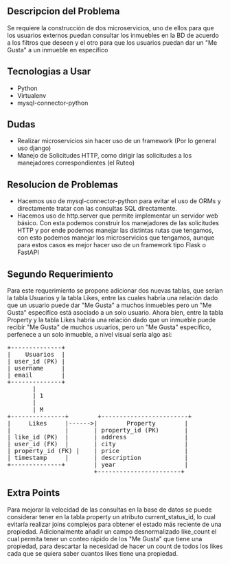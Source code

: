## Descripcion del Problema

Se requiere la construcción de dos microservicios, uno de ellos para que los usuarios externos puedan consultar los inmuebles en la BD de acuerdo a los filtros que deseen y el otro para que los usuarios puedan dar un "Me Gusta" a un inmueble en específico

## Tecnologias a Usar
- Python
- Virtualenv
- mysql-connector-python

## Dudas
- Realizar microservicios sin hacer uso de un framework (Por lo general uso django)
- Manejo de Solicitudes HTTP, como dirigir las solicitudes a los manejadores correspondientes (el Ruteo)

## Resolucion de Problemas
- Hacemos uso de mysql-connector-python para evitar el uso de ORMs y directamente tratar con las consultas SQL directamente.
- Hacemos uso de http.server que permite implementar un servidor web básico. Con esta podemos construir los manejadores de las solicitudes HTTP y por ende podemos manejar las distintas rutas que tengamos, con esto podemos manejar los microservicios que tengamos, aunque para estos casos es mejor hacer uso de un framework tipo Flask o FastAPI


## Segundo Requerimiento
 Para este requerimiento se propone adicionar dos nuevas tablas, que serían la tabla Usuarios y la tabla Likes, entre las cuales habría una relación dado que un usuario puede dar "Me Gusta" a muchos inmuebles pero un "Me Gusta" específico está asociado a un solo usuario. Ahora bien, entre la tabla Property y la tabla Likes habría una relación dado que un inmueble puede recibir "Me Gusta" de muchos usuarios, pero un "Me Gusta" específico, perfenece a un solo inmueble, a nivel visual sería algo así:

<pre>
+--------------+
|    Usuarios  |
| user_id (PK) |
| username     |
| email        |
+--------------+
       |
       | 1
       |
       | M
+---------------+        +------------------------+
|     Likes     |------>|        Property        |
|               |       | property_id (PK)       |
| like_id (PK)  |       | address                |
| user_id (FK)  |       | city                   |
| property_id (FK) |    | price                  |
| timestamp     |       | description            |
+--------------+        | year                   |
                        +-----------------------+
</pre>


## Extra Points
Para mejorar la velocidad de las consultas en la base de datos se puede considerar tener en la tabla property un atributo current_status_id, lo cual evitaría realizar joins complejos para obtener el estado más reciente de una propiedad. Adicionalmente añadir un campo desnormalizado like_count el cual permita tener un conteo rápido de los "Me Gusta" que tiene una propiedad, para descartar la necesidad de hacer un count de todos los likes cada que se quiera saber cuantos likes tiene una propiedad.